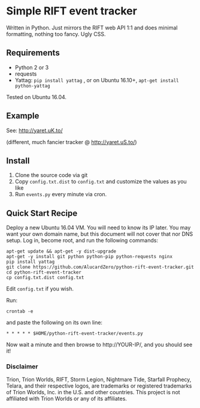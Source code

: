 # Simple RIFT event tracker

Written in Python. Just mirrors the RIFT web API 1:1 and does minimal formatting, nothing too fancy. Ugly CSS.

## Requirements

* Python 2 or 3
* requests
* Yattag: `pip install yattag` , or on Ubuntu 16.10+, `apt-get install python-yattag`

Tested on Ubuntu 16.04.

## Example

See: http://yaret.uK.to/

(different, much fancier tracker @ http://yaret.uS.to/)

## Install

1. Clone the source code via git
2. Copy `config.txt.dist` to `config.txt` and customize the values as you like
3. Run `events.py` every minute via cron.

## Quick Start Recipe

Deploy a new Ubuntu 16.04 VM. You will need to know its IP later. You may want your own domain name, but this document will not cover that nor DNS setup. Log in, become root, and run the following commands:

    apt-get update && apt-get -y dist-upgrade
    apt-get -y install git python python-pip python-requests nginx
    pip install yattag
    git clone https://github.com/AlucardZero/python-rift-event-tracker.git
    cd python-rift-event-tracker
    cp config.txt.dist config.txt

Edit `config.txt` if you wish.

Run:

    crontab -e

and paste the following on its own line:

    * * * * * $HOME/python-rift-event-tracker/events.py

Now wait a minute and then browse to http://YOUR-IP/, and you should see it!


### Disclaimer

Trion, Trion Worlds, RIFT, Storm Legion, Nightmare Tide, Starfall Prophecy, Telara, and their respective logos, are trademarks or registered trademarks of Trion Worlds, Inc. in the U.S. and other countries. This project is not affiliated with Trion Worlds or any of its affiliates.
